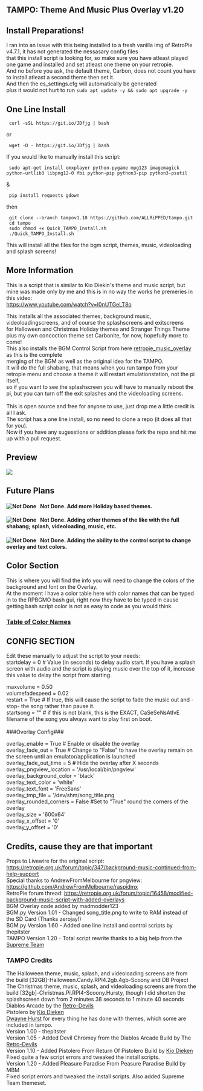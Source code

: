 ## TAMPO: Theme And Music Plus Overlay v1.20
## Install Preparations!
I ran into an issue with this being installed to a fresh vanilla img of RetroPie v4.7.1, it has not generated the nessasary config files<br>
that this install script is looking for, so make sure you have atleast played one game and installed and set atleast one theme on your retropie.<br>
And no before you ask, the default theme, Carbon, does not count you have to install atleast a second theme then set it.<br>
And then the es_settings.cfg will automatically be generated<br>
plus it would not hurt to run `sudo apt update -y && sudo apt upgrade -y`
## One Line Install
     curl -sSL https://git.io/JDfjg | bash
or

	 wget -O - https://git.io/JDfjg | bash
If you would like to manually install this script:

     sudo apt-get install omxplayer python-pygame mpg123 imagemagick python-urllib3 libpng12-0 fbi python-pip python3-pip python3-psutil
&

     pip install requests gdown
then

     git clone --branch tampov1.10 https://github.com/ALLRiPPED/tampo.git
     cd tampo
     sudo chmod +x Quick_TAMPO_Install.sh
     ./Quick_TAMPO_Install.sh
This will install all the files for the bgm script, themes, music, videoloading and splash screens!<br>
## More Information
This is a script that is similar to Kio Diekin's theme and music script, but mine was made only by me and this is in no way the works he premeries in this video:<br>
https://www.youtube.com/watch?v=I0nUTGeLT8o<br>

This installs all the associated themes, background music, videoloadingscreens, and of course the splashscreens and exitscreens<br>
for Halloween and Christmas Holiday themes and Stranger Things Theme plus my own concoction theme set Carbonite, for now, hopefully more to come!<br>
This also installs the BGM Control Script from here [retropie_music_overlay](https://github.com/ALLRiPPED/retropie_music_overlay) as this is the complete<br>
merging of the BGM as well as the original idea for the TAMPO.<br>
It will do the full shabang, that means when you run tampo from your retropie menu and choose a theme it will restart emulationstation, not the pi itself,<br>
so if you want to see the splashscreen you will have to manually reboot the pi, but you can turn off the exit splashes and the videoloading screens.<br><br>
This is open source and free for anyone to use, just drop me a little credit is all I ask.<br>
The script has a one line install, so no need to clone a repo (it does all that for you).<br>
Now if you have any sugesstions or addition please fork the repo and hit me up with a pull request.<br>
## Preview
[![](https://i.imgur.com/LPuwVN7.png)](https://youtu.be/8lft4ufwE0o "Demo Preview")
## Future Plans
#### Not Done. <img src="https://i.imgur.com/Jp2FKHX.png" alt="Not Done" style="float: left; margin-right: 10px;" /> Add more Holiday based themes.
#### Not Done. <img src="https://i.imgur.com/Jp2FKHX.png" alt="Not Done" style="float: left; margin-right: 10px;" /> Adding other themes of the like with the full shabang; splash, videoloading, music, etc.
#### Not Done. <img src="https://i.imgur.com/Jp2FKHX.png" alt="Not Done" style="float: left; margin-right: 10px;" /> Adding the ability to the control script to change overlay and text colors.

## Color Section
This is where you will find the info you will need to change the colors of the background and font on the Overlay.<br>
At the moment I have a color table here with color names that can be typed in to the RPBGMO bash gui, right now they have to be typed in cause getting bash script color is not as easy to code as you would think.
### [Table of Color Names](https://allripped.github.io/ImageMagickColors.html)

## CONFIG SECTION
Edit these manually to adjust the script to your needs:
<br>
startdelay = 0 # Value (in seconds) to delay audio start.  If you have a splash screen with audio and the script is playing music over the top of it, increase this value to delay the script from starting.

maxvolume = 0.50<br>
volumefadespeed = 0.02<br>
restart = True # If true, this will cause the script to fade the music out and -stop- the song rather than pause it.<br>
startsong = "" # if this is not blank, this is the EXACT, CaSeSeNsAtIvE filename of the song you always want to play first on boot.<br>
<br>
###Overlay Config###

overlay_enable = True # Enable or disable the overlay<br>
overlay_fade_out = True # Change to "False" to have the overlay remain on the screen until an emulator/application is launched<br>
overlay_fade_out_time = 5 # Hide the overlay after X seconds<br>
overlay_pngview_location = '/usr/local/bin/pngview'<br>
overlay_background_color = 'black'<br>
overlay_text_color = 'white'<br>
overlay_text_font = 'FreeSans'<br>
overlay_tmp_file = '/dev/shm/song_title.png<br>
overlay_rounded_corners = False #Set to "True" round the corners of the overlay<br>
overlay_size = '600x64'<br>
overlay_x_offset = '0'<br>
overlay_y_offset = '0'<br>
## Credits, cause they are that important
Props to Livewire for the original script: https://retropie.org.uk/forum/topic/347/background-music-continued-from-help-support<br>
Special thanks to AndrewFromMelbourne for pngview: https://github.com/AndrewFromMelbourne/raspidmx<br>
RetroPie forum thread: https://retropie.org.uk/forum/topic/16458/modified-background-music-script-with-added-overlays<br>
BGM Overlay code added by madmodder123<br>
BGM.py Version 1.01 - Changed song_title.png to write to RAM instead of the SD Card (Thanks zerojay!)<br>
BGM.py Version 1.60 - Added one line install and control scripts by thepitster<br>
TAMPO Version 1.20 - Total script rewrite thanks to a big help from the [Supreme Team](https://github.com/SupremePi "Supreme Team")
### TAMPO Credits
The Halloween theme, music, splash, and videoloading screens are from the build [32GB]-Halloween.Candy.RPI4.2gb.4gb-Scoony and DB Project<br>
The Christmas theme, music, splash, and videoloading screens are from the build [32gb]-Christmas.Pi.RPI4-Scoony.Hursty, though I did shorten the splashscreen down from 2 minutes 38 seconds to 1 minute 40 seconds<br>
Diablos Arcade by the [Retro-Devils](https://github.com/Retro-Devils/Devils-Pi "Diablos Arcade")<br>
Pistolero by [Kio Dieken](https://www.youtube.com/c/kiodiekin "Kio Dieken")<br>
[Dwayne Hurst](https://github.com/retrohursty69 "Dwayne Hurst") for every thing he has done with themes, which some are included in tampo.<br>
Version 1.00 - thepitster<br>
Version 1.05 - Added Devil Chromey from the Diablos Arcade Build by The [Retro-Devils](https://github.com/Retro-Devils "Retro-Devils")<br>
Version 1.10 - Added Pistolero From Return Of Pistolero Build by [Kio Dieken](https://www.youtube.com/c/kiodiekin "Kio Dieken")<br>Fixed quite a few script errors and tweaked the install scripts.<br>
Version 1.20 - Added Pleasure Paradise From Peasure Paradise Build by MBM<br>Fixed script errors and tweaked the install scripts. Also added Supreme Team themeset.<br>
